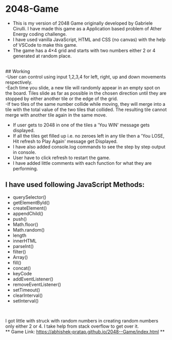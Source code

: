 # 2048-Game
- This is my version of 2048 Game originally developed by Gabriele Cirulli. I have made this game as a Application based problem of Ather Energy coding challenge.</br>
- I have used vanilla JavaScript, HTML and CSS (no canvas) with the help of VSCode to make this game.</br>
- The game has a 4×4 grid and starts with two numbers either 2 or 4 generated at random place.</br>

</br>
## Working </br>
-User can control using input 1,2,3,4 for left, right, up and down movements respectively.</br>
-Each time you slide, a new tile will randomly appear in an empty spot on the board. Tiles slide as far as possible in the chosen direction until they are stopped by either another tile or the edge of the grid.</br>
-If two tiles of the same number collide while moving, they will merge into a tile with the total value of the two tiles that collided. The resulting tile cannot merge with another tile again in the same move. </br>

- If user gets to 2048 in one of the tiles a 'You WIN' message gets displayed.</br>
- If all the tiles get filled up i.e. no zeroes left in any tile then a 'You LOSE, Hit refresh to Play Again' message get Displayed.</br>
- I have also added console.log commands to see the step by step output in console.</br>
- User have to click refresh to restart the game.</br>
- I have added little comments with each function for what they are performing.</br>
## I have used following JavaScript Methods:</br>
* querySelector()</br>
* getElementById()</br>
* createElement()</br>
* appendChild()</br>
* push()</br>
* Math.floor()</br>
* Math.random()</br>
* length</br>
* innerHTML</br>
* parseInt()</br>
* filter()</br>
* Array()</br>
* fill()</br>
* concat()</br>
* keyCode</br>
* addEventListener()</br>
* removeEventListener()</br>
* setTimeout()</br>
* clearInterval()</br>
* setInterval()</br>
</br>

I got little with struck with random numbers in creating random numbers only either 2 or 4. I take help from stack overflow to get over it.</br>
** Game Link: https://abhishek-pratap.github.io/2048--Game/index.html **</br>


